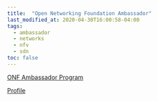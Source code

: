 ```yaml
---
title:  "Open Networking Foundation Ambassador"
last_modified_at: 2020-04-30T16:00:58-04:00
tags:
  - ambassador 
  - networks
  - nfv
  - sdn
toc: false
---
```


[ONF Ambassador Program](https://ambassadors.opennetworking.org/)

[Profile](https://ambassadors.opennetworking.org/directory/jose-castillo-lema/)  